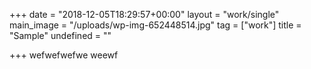 +++
date = "2018-12-05T18:29:57+00:00"
layout = "work/single"
main_image = "/uploads/wp-img-652448514.jpg"
tag = ["work"]
title = "Sample"
undefined = ""

+++
wefwefwefwe weewf